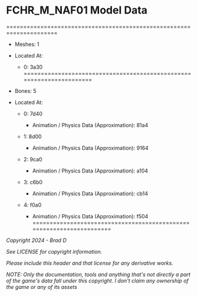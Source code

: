# FCHR_M_NAF01 Model Data
=====================================================================

* Meshes: 1

* Located At:

  * 0: 3a30
=====================================================================

* Bones: 5

* Located At:

  * 0: 7d40

    * Animation / Physics Data (Approximation): 81a4

  * 1: 8d00

    * Animation / Physics Data (Approximation): 9164

  * 2: 9ca0

    * Animation / Physics Data (Approximation): a104

  * 3: c6b0

    * Animation / Physics Data (Approximation): cb14

  * 4: f0a0

    * Animation / Physics Data (Approximation): f504
=====================================================================

*Copyright 2024 - Brad D*

*See LICENSE for copyright information.*

*Please include this header and that license for any derivative works.*

*NOTE: Only the documentation, tools and anything that's not directly a part of the game's data fall under this copyright. I don't claim any ownership of the game or any of its assets*
